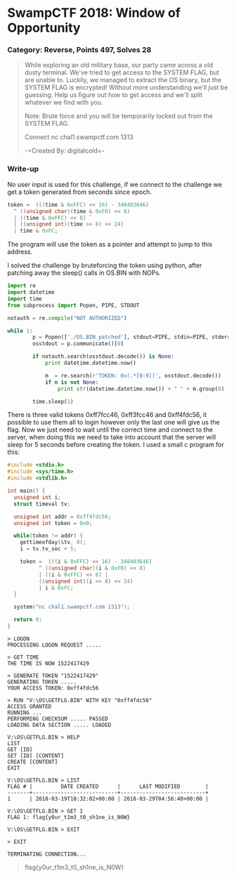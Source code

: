 # SwampCTF 2018: Window of Opportunity
### Category: Reverse, Points 497, Solves 28

> While exploring an old military base, our party came across a old dusty terminal. We've tried to get access to the SYSTEM FLAG, but are unable to. Luckily, we managed to extract the OS binary, but the SYSTEM FLAG is encrypted! Without more understanding we'll just be guessing. Help us figure out how to get access and we'll split whatever we find with you.
> 
> Note: Brute force and you will be temporarily locked out from the SYSTEM FLAG.
> 
> Connect
> nc chal1.swampctf.com 1313
> 
> -=Created By: digitalcold=-



### Write-up
No user input is used for this challenge, if we connect to the challenge we get a token generated from seconds since epoch. 
```c
token =  (((time & 0xFFC) << 16) - 348403646)
  ^ ((unsigned char)(time & 0xF0) << 8)
  | ((time & 0xFFC) << 8) ` 
  | ((unsigned int)(time >> 8) << 24)
  | time & 0xFC;
```
The program will use the token as a pointer and attempt to jump to this address.

I solved the challenge by bruteforcing the token using python, after patching away the sleep() calls in OS.BIN with NOPs.
```python
import re
import datetime
import time
from subprocess import Popen, PIPE, STDOUT

notauth = re.compile("NOT AUTHORIZED")

while 1:
        p = Popen(['./OS.BIN_patched'], stdout=PIPE, stdin=PIPE, stderr=STDOUT)    
        osstdout = p.communicate()[0]

        if notauth.search(osstdout.decode()) is None:
            print datetime.datetime.now()

            m  = re.search(r'TOKEN: 0x(.*[0-9])', osstdout.decode())
            if m is not None:
                print str(datetime.datetime.now()) + " " + m.group(0)

        time.sleep(1)
```

There is three valid tokens 0xff7fcc46, 0xff3fcc46 and 0xff4fdc56, it possible to use them all to login however only the last one will give us the flag. Now we just need to wait until the correct time and connect to the server, when doing this we need to take into account that the server will sleep for 5 seconds before creating the token. I used a small c program for this:

```c
#include <stdio.h>
#include <sys/time.h>
#include <stdlib.h>

int main() {
  unsigned int i;
  struct timeval tv;

  unsigned int addr = 0xff4fdc56;
  unsigned int token = 0x0;

  while(token != addr) {
    gettimeofday(&tv, 0);
    i = tv.tv_sec + 5;

    token =  (((i & 0xFFC) << 16) - 348403646)
          ^ ((unsigned char)(i & 0xF0) << 8)
          | ((i & 0xFFC) << 8) |
          ((unsigned int)(i >> 8) << 24)
          | i & 0xFC;
  }

  system("nc chal1.swampctf.com 1313");

  return 0;
}

```

```
> LOGON
PROCESSING LOGON REQUEST .....

> GET TIME
THE TIME IS NOW 1522417429

> GENERATE TOKEN "1522417429"
GENERATING TOKEN .....
YOUR ACCESS TOKEN: 0xff4fdc56

> RUN "V:\OS\GETFLG.BIN" WITH KEY "0xff4fdc56"
ACCESS GRANTED
RUNNING ...
PERFORMING CHECKSUM ..... PASSED
LOADING DATA SECTION ..... LOADED

V:\OS\GETFLG.BIN > HELP
LIST
GET [ID]
SET [ID] [CONTENT]
CREATE [CONTENT]
EXIT

V:\OS\GETFLG.BIN > LIST
FLAG # |         DATE CREATED      |      LAST MODIFIED        |
-------+---------------------------+---------------------------+
1      | 2018-03-19T18:32:02+00:00 | 2018-03-29T04:56:40+00:00 |

V:\OS\GETFLG.BIN > GET 1
FLAG 1: flag{y0ur_t1m3_t0_sh1ne_is_N0W}

V:\OS\GETFLG.BIN > EXIT

> EXIT

TERMINATING CONNECTION...
```

> flag{y0ur_t1m3_t0_sh1ne_is_N0W}
